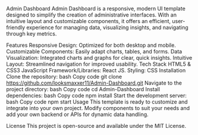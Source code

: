 Admin Dashboard
Admin Dashboard is a responsive, modern UI template designed to simplify the creation of administrative interfaces. With an intuitive layout and customizable components, it offers an efficient, user-friendly experience for managing data, visualizing insights, and navigating through key metrics.

Features
Responsive Design: Optimized for both desktop and mobile.
Customizable Components: Easily adapt charts, tables, and forms.
Data Visualization: Integrated charts and graphs for clear, quick insights.
Intuitive Layout: Streamlined navigation for improved usability.
Tech Stack
HTML5 & CSS3
JavaScript
Framework/Libraries: React JS.
Styling: CSS 
Installation
Clone the repository:
bash
Copy code
git clone https://github.com/looksmaxxer11/Admin-Dashboard.git
Navigate to the project directory:
bash
Copy code
cd Admin-Dashboard
Install dependencies:
bash
Copy code
npm install
Start the development server:
bash
Copy code
npm start
Usage
This template is ready to customize and integrate into your own project. Modify components to suit your needs and add your own backend or APIs for dynamic data handling.

License
This project is open-source and available under the MIT License.

